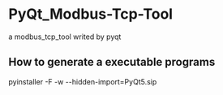 # PyQt_Modbus-Tcp-Tool
a modbus_tcp_tool writed by pyqt
## How to generate a executable programs
pyinstaller -F -w --hidden-import=PyQt5.sip
